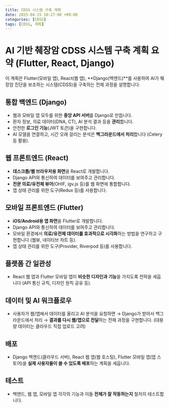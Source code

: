 ```yaml
---
title: CDSS 시스템 구축 계획
date: 2025-04-15 10:27:00 +09:00
categories: [CDSS]
tags: [CDSS, 계획]
---
```


# AI 기반 췌장암 CDSS 시스템 구축 계획 요약 (Flutter, React, Django)

이 계획은 Flutter(모바일 앱), React(웹 앱), **Django(백엔드)**를 사용하여 AI가 췌장암 진단을 보조하는 시스템(CDSS)을 구축하는 전체 과정을 설명합니다.

## 통합 백엔드 (Django)

* 웹과 모바일 앱 모두를 위한 **중앙 API 서버**를 Django로 만듭니다.
* 환자 정보, 의료 데이터(DNA, CT), AI 분석 결과 등을 **관리**합니다.
* 안전한 **로그인 기능**(JWT 토큰)을 구현합니다.
* AI 모델을 연결하고, 시간 오래 걸리는 분석은 **백그라운드에서 처리**합니다 (Celery 등 활용).

## 웹 프론트엔드 (React)

* **데스크톱/웹 브라우저용 화면**을 React로 개발합니다.
* Django API와 통신하여 데이터를 보여주고 관리합니다.
* **전문 의료/유전체 뷰어**(OHIF, igv.js 등)를 웹 화면에 통합합니다.
* 앱 상태 관리를 위한 도구(Redux 등)를 사용합니다.

## 모바일 프론트엔드 (Flutter)

* **iOS/Android용 앱 화면**을 Flutter로 개발합니다.
* Django API와 통신하여 데이터를 보여주고 관리합니다.
* 모바일 환경에서 **의료/유전체 데이터를 효과적으로 시각화**하는 방법을 연구하고 구현합니다 (웹뷰, 네이티브 차트 등).
* 앱 상태 관리를 위한 도구(Provider, Riverpod 등)를 사용합니다.

## 플랫폼 간 일관성

* React 웹 앱과 Flutter 모바일 앱이 **비슷한 디자인과 기능**을 가지도록 전략을 세웁니다 (API 통신 규칙, 디자인 원칙 공유 등).

## 데이터 및 AI 워크플로우

* 사용자가 웹/앱에서 데이터를 올리고 AI 분석을 요청하면 → Django가 받아서 백그라운드에서 처리 → **결과를 다시 웹/앱으로 전달**하는 전체 과정을 구현합니다. (대용량 데이터는 클라우드 직접 업로드 고려)

## 배포

* Django 백엔드(클라우드 서버), React 웹 앱(웹 호스팅), Flutter 모바일 앱(앱 스토어)을 **실제 사용자들이 쓸 수 있도록 배포**하는 계획을 세웁니다.

## 테스트

* 백엔드, 웹 앱, 모바일 앱 각각의 기능과 이들 **전체가 잘 작동하는지** 철저히 테스트합니다.